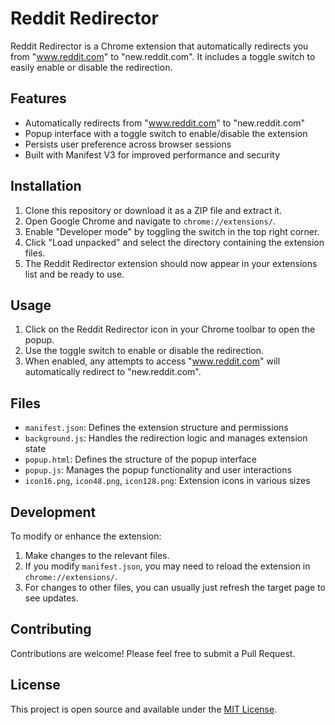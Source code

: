 # Reddit Redirector

Reddit Redirector is a Chrome extension that automatically redirects you from "www.reddit.com" to "new.reddit.com". It includes a toggle switch to easily enable or disable the redirection.

## Features

- Automatically redirects from "www.reddit.com" to "new.reddit.com"
- Popup interface with a toggle switch to enable/disable the extension
- Persists user preference across browser sessions
- Built with Manifest V3 for improved performance and security

## Installation

1. Clone this repository or download it as a ZIP file and extract it.
2. Open Google Chrome and navigate to `chrome://extensions/`.
3. Enable "Developer mode" by toggling the switch in the top right corner.
4. Click "Load unpacked" and select the directory containing the extension files.
5. The Reddit Redirector extension should now appear in your extensions list and be ready to use.

## Usage

1. Click on the Reddit Redirector icon in your Chrome toolbar to open the popup.
2. Use the toggle switch to enable or disable the redirection.
3. When enabled, any attempts to access "www.reddit.com" will automatically redirect to "new.reddit.com".

## Files

- `manifest.json`: Defines the extension structure and permissions
- `background.js`: Handles the redirection logic and manages extension state
- `popup.html`: Defines the structure of the popup interface
- `popup.js`: Manages the popup functionality and user interactions
- `icon16.png`, `icon48.png`, `icon128.png`: Extension icons in various sizes

## Development

To modify or enhance the extension:

1. Make changes to the relevant files.
2. If you modify `manifest.json`, you may need to reload the extension in `chrome://extensions/`.
3. For changes to other files, you can usually just refresh the target page to see updates.

## Contributing

Contributions are welcome! Please feel free to submit a Pull Request.

## License

This project is open source and available under the [MIT License](LICENSE).

